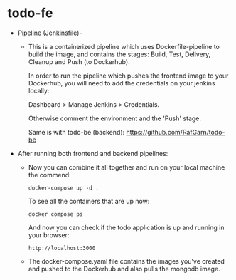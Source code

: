 # todo-fe
* Pipeline (Jenkinsfile)-

   * This is a containerized pipeline which uses Dockerfile-pipeline to build the image, and contains the stages:  Build, Test, Delivery, Cleanup and Push (to Dockerhub).
  
        In order to run the pipeline which pushes the frontend image to your Dockerhub, you will need to add the credentials on your jenkins locally:

        Dashboard > Manage Jenkins > Credentials.
  
        Otherwise comment the environment and the 'Push' stage.
   
        Same is with todo-be (backend): https://github.com/RafGarn/todo-be
* After running both frontend and backend pipelines:
   * Now you can combine it all together and run on your local machine the commend: 
   
         docker-compose up -d .
     To see all the containers that are up now: 
     
         docker compose ps
         
      And now you can check if the todo application is up and running in your browser:
      
        
         http://localhost:3000
    * The docker-compose.yaml file contains the images you've created and pushed to the Dockerhub and also pulls the mongodb image.
     
  
 
